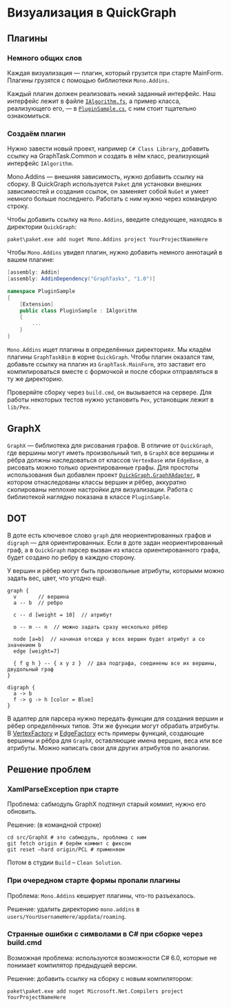 # Визуализация в QuickGraph

## Плагины

### Немного общих слов

Каждая визуализация — плагин, который грузится при старте MainForm. Плагины грузятся с помощью библиотеки `Mono.Addins`.

Каждый плагин должен реализовать некий заданный интерфейс.
Наш интерфейс лежит в файле [`IAlgorithm.fs`](https://github.com/YaccConstructor/QuickGraph/blob/GraphTasks/src/GraphTask.Common/IAlgorithm.fs), а пример класса, реализующего его, — в [`PluginSample.cs`](https://github.com/YaccConstructor/QuickGraph/blob/GraphTasks/src/GraphTask.PluginSample/PluginSample.cs), с ним стоит тщательно ознакомиться.

### Создаём плагин

Нужно завести новый проект, например `C# Class Library`, добавить ссылку на GraphTask.Common и создать в нём класс, реализующий интерфейс `IAlgorithm`.

Mono.Addins — внешняя зависимость, нужно добавить ссылку на сборку.
В QuickGraph используется `Paket` для установки внешних зависимостей и создания ссылок, он заменяет собой `NuGet` и умеет немного больше последнего.
Работать с ним нужно через командную строку.

Чтобы добавить ссылку на `Mono.Addins`, введите следующее, находясь в директории `QuickGraph`:

```
paket\paket.exe add nuget Mono.Addins project YourProjectNameHere
```

Чтобы `Mono.Addins` увидел плагин, нужно добавить немного аннотаций в вашем плагине:

```csharp
[assembly: Addin]
[assembly: AddinDependency("GraphTasks", "1.0")]

namespace PluginSample
{
    [Extension]
    public class PluginSample : IAlgorithm
    {
        ...
    }
}
```

`Mono.Addins` ищет плагины в определённых директориях. Мы кладём плагины `GraphTaskBin` в корне `QuickGraph`. Чтобы плагин оказался там, добавьте ссылку на плагин из `GraphTask.MainForm`, это заставит его компилироваться вместе с формочкой и после сборки отправляться в ту же директорию.

Проверяйте сборку через `build.cmd`, он вызывается на сервере. Для работы некоторых тестов нужно установить `Pex`, установщик лежит в `lib/Pex`.

## GraphX

`GraphX` — библиотека для рисования графов. В отличие от `QuickGraph`, где вершины могут иметь произвольный тип, в `GraphX` все вершины и рёбра должны наследоваться от классов `VertexBase` или `EdgeBase`, а рисовать можно только ориентированные графы. Для простоты использования был добавлен проект [`QuickGraph.GraphXAdapter`](https://github.com/YaccConstructor/QuickGraph/tree/GraphTasks/src/QuickGraph.GraphXAdapter), в котором отнаследованы классы вершин и рёбер, аккуратно скопированы неплохие настройки для визуализации. Работа с библиотекой наглядно показана в классе `PluginSample`.

## DOT

В доте есть ключевое слово `graph` для неориентированных графов и `digraph` — для ориентированных.
Если в доте задан неориентированный граф, а в `QuickGraph` парсер вызван из класса ориентированного графа, будет создано по ребру в каждую сторону.

У вершин и рёбер могут быть произвольные атрибуты, которыми можно задать вес, цвет, что угодно ещё.

```
graph {
  v       // вершина
  a -- b  // ребро
  
  c -- d [weight = 10]  // атрибут
  
  o -- m -- n  // можно задать сразу несколько рёбер

  node [a=b]  // начиная отсюда у всех вершин будет атрибут a со значением b
  edge [weight=7]
  
  { f g h } -- { x y z }  // два подграфа, соединены все их вершины, двудольный граф
}
```

```
digraph {
  a -> b
  f -> g -> h [color = Blue]
}
```

В адаптер для парсера нужно передать функции для создания вершин и рёбер определённых типов. Эти же функции могут обрабать атрибуты.
В [VertexFactory](https://github.com/YaccConstructor/QuickGraph/blob/GraphTasks/src/QuickGraph.GraphXAdapter/VertexFactory.cs) и [EdgeFactory](https://github.com/YaccConstructor/QuickGraph/blob/GraphTasks/src/QuickGraph.GraphXAdapter/EdgeFactory.cs) есть примеры функций, создающие вершины и рёбра для `GraphX`, оставляющие имена вершин, веса или все атрибуты. Можно написать свои для других атрибутов по аналогии.

## Решение проблем

### XamlParseException при старте

Проблема: сабмодуль GraphX подтянул старый коммит, нужно его обновить.

Решение: (в командной строке)

```
cd src/GraphX # это сабмодуль, проблема с ним
git fetch origin # берём коммит с фиксом
git reset —hard origin/PCL # применяем
``` 

Потом в студии `Build` – `Clean Solution`.

### При очередном старте формы пропали плагины

Проблема: `Mono.Addins` кеширует плагины, что-то разъехалось.

Решение: удалить директорию `mono.addins` в `users/YourUsernameHere/appdata/roaming`.

### Странные ошибки с символами в C# при сборке через build.cmd 

Возможная проблема: используются возможности C# 6.0, которые не понимает компилятор предыдущей версии.

Решение: добавить ссылку на сборку с новым компилятором:

```
paket\paket.exe add nuget Microsoft.Net.Compilers project YourProjectNameHere
```
